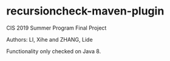# recursioncheck-maven-plugin
CIS 2019 Summer Program Final Project

Authors: LI, Xihe and ZHANG, Lide

Functionality only checked on Java 8.
